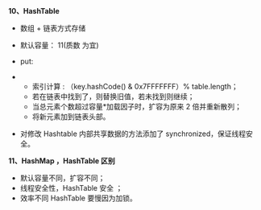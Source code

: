 **10、HashTable**

- 数组 + 链表方式存储

- 默认容量： 11(质数 为宜)

- put:

- - 索引计算 : （key.hashCode() & 0x7FFFFFFF）% table.length；
  - 若在链表中找到了，则替换旧值，若未找到则继续；
  - 当总元素个数超过容量*加载因子时，扩容为原来 2 倍并重新散列；
  - 将新元素加到链表头部。

- 对修改 Hashtable 内部共享数据的方法添加了 synchronized，保证线程安全。



**11、HashMap ，HashTable 区别**

- 默认容量不同，扩容不同；
- 线程安全性，HashTable 安全 ；
- 效率不同 HashTable 要慢因为加锁。